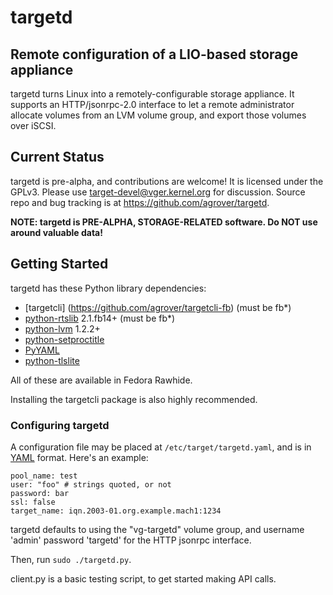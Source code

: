 targetd
=======

Remote configuration of a LIO-based storage appliance
-----------------------------------------------------
targetd turns Linux into a remotely-configurable storage appliance. It
supports an HTTP/jsonrpc-2.0 interface to let a remote administrator
allocate volumes from an LVM volume group, and export those volumes
over iSCSI.

Current Status
--------------
targetd is pre-alpha, and contributions are welcome! It is licensed
under the GPLv3. Please use target-devel@vger.kernel.org for
discussion. Source repo and bug tracking is at
https://github.com/agrover/targetd.

**NOTE: targetd is PRE-ALPHA, STORAGE-RELATED software. Do NOT use
  around valuable data!**

Getting Started
---------------
targetd has these Python library dependencies:
* [targetcli] (https://github.com/agrover/targetcli-fb) (must be fb*)
* [python-rtslib](https://github.com/agrover/rtslib-fb) 2.1.fb14+  (must be fb*)
* [python-lvm](https://github.com/agrover/python-lvm) 1.2.2+
* [python-setproctitle](https://github.com/dvarrazzo/py-setproctitle)
* [PyYAML](http://pyyaml.org/)
* [python-tlslite](http://trevp.net/tlslite/)

All of these are available in Fedora Rawhide.

Installing the targetcli package is also highly recommended.

### Configuring targetd

A configuration file may be placed at `/etc/target/targetd.yaml`, and
is in [YAML](http://www.yaml.org/spec/1.2/spec.html) format. Here's
an example:

    pool_name: test
    user: "foo" # strings quoted, or not
    password: bar
    ssl: false
    target_name: iqn.2003-01.org.example.mach1:1234

targetd defaults to using the "vg-targetd" volume group, and username 'admin'
password 'targetd' for the HTTP jsonrpc interface.

Then, run `sudo ./targetd.py`.

client.py is a basic testing script, to get started making API calls.

